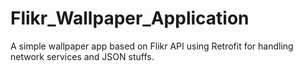 # Flikr_Wallpaper_Application

A simple wallpaper app based on Flikr API using Retrofit for handling network services and JSON stuffs.
